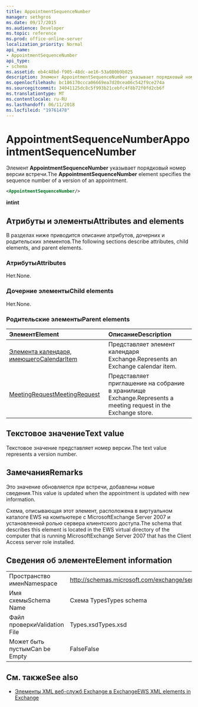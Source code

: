 ```yaml
---
title: AppointmentSequenceNumber
manager: sethgros
ms.date: 09/17/2015
ms.audience: Developer
ms.topic: reference
ms.prod: office-online-server
localization_priority: Normal
api_name:
- AppointmentSequenceNumber
api_type:
- schema
ms.assetid: eb4c48bd-f905-48dc-ae16-53a080b9b025
description: Элемент AppointmentSequenceNumber указывает порядковый номер версии встречи.
ms.openlocfilehash: bc186170ccca06669ea7d20cea06c542f9ce274a
ms.sourcegitcommit: 34041125dc8c5f993b21cebfc4f8b72f0fd2cb6f
ms.translationtype: MT
ms.contentlocale: ru-RU
ms.lasthandoff: 06/11/2018
ms.locfileid: "19761478"
---
```

# <a name="appointmentsequencenumber"></a><span data-ttu-id="8a465-103">AppointmentSequenceNumber</span><span class="sxs-lookup"><span data-stu-id="8a465-103">AppointmentSequenceNumber</span></span>

<span data-ttu-id="8a465-104">Элемент **AppointmentSequenceNumber** указывает порядковый номер версии встречи.</span><span class="sxs-lookup"><span data-stu-id="8a465-104">The **AppointmentSequenceNumber** element specifies the sequence number of a version of an appointment.</span></span> 
  
```xml
<AppointmentSequenceNumber/>
```

 <span data-ttu-id="8a465-105">**int**</span><span class="sxs-lookup"><span data-stu-id="8a465-105">**int**</span></span>
## <a name="attributes-and-elements"></a><span data-ttu-id="8a465-106">Атрибуты и элементы</span><span class="sxs-lookup"><span data-stu-id="8a465-106">Attributes and elements</span></span>

<span data-ttu-id="8a465-107">В разделах ниже приводится описание атрибутов, дочерних и родительских элементов.</span><span class="sxs-lookup"><span data-stu-id="8a465-107">The following sections describe attributes, child elements, and parent elements.</span></span>
  
### <a name="attributes"></a><span data-ttu-id="8a465-108">Атрибуты</span><span class="sxs-lookup"><span data-stu-id="8a465-108">Attributes</span></span>

<span data-ttu-id="8a465-109">Нет.</span><span class="sxs-lookup"><span data-stu-id="8a465-109">None.</span></span>
  
### <a name="child-elements"></a><span data-ttu-id="8a465-110">Дочерние элементы</span><span class="sxs-lookup"><span data-stu-id="8a465-110">Child elements</span></span>

<span data-ttu-id="8a465-111">Нет.</span><span class="sxs-lookup"><span data-stu-id="8a465-111">None.</span></span>
  
### <a name="parent-elements"></a><span data-ttu-id="8a465-112">Родительские элементы</span><span class="sxs-lookup"><span data-stu-id="8a465-112">Parent elements</span></span>

|<span data-ttu-id="8a465-113">**Элемент**</span><span class="sxs-lookup"><span data-stu-id="8a465-113">**Element**</span></span>|<span data-ttu-id="8a465-114">**Описание**</span><span class="sxs-lookup"><span data-stu-id="8a465-114">**Description**</span></span>|
|:-----|:-----|
|[<span data-ttu-id="8a465-115">Элемента календаря, имеющего</span><span class="sxs-lookup"><span data-stu-id="8a465-115">CalendarItem</span></span>](calendaritem.md) <br/> |<span data-ttu-id="8a465-116">Представляет элемент календаря Exchange.</span><span class="sxs-lookup"><span data-stu-id="8a465-116">Represents an Exchange calendar item.</span></span>  <br/> |
|[<span data-ttu-id="8a465-117">MeetingRequest</span><span class="sxs-lookup"><span data-stu-id="8a465-117">MeetingRequest</span></span>](meetingrequest.md) <br/> |<span data-ttu-id="8a465-118">Представляет приглашение на собрание в хранилище Exchange.</span><span class="sxs-lookup"><span data-stu-id="8a465-118">Represents a meeting request in the Exchange store.</span></span>  <br/> |
   
## <a name="text-value"></a><span data-ttu-id="8a465-119">Текстовое значение</span><span class="sxs-lookup"><span data-stu-id="8a465-119">Text value</span></span>

<span data-ttu-id="8a465-120">Текстовое значение представляет номер версии.</span><span class="sxs-lookup"><span data-stu-id="8a465-120">The text value represents a version number.</span></span>
  
## <a name="remarks"></a><span data-ttu-id="8a465-121">Замечания</span><span class="sxs-lookup"><span data-stu-id="8a465-121">Remarks</span></span>

<span data-ttu-id="8a465-122">Это значение обновляется при встречи, добавлены новые сведения.</span><span class="sxs-lookup"><span data-stu-id="8a465-122">This value is updated when the appointment is updated with new information.</span></span> 
  
<span data-ttu-id="8a465-123">Схема, описывающая этот элемент, расположена в виртуальном каталоге EWS на компьютере с MicrosoftExchange Server 2007 и установленной ролью сервера клиентского доступа.</span><span class="sxs-lookup"><span data-stu-id="8a465-123">The schema that describes this element is located in the EWS virtual directory of the computer that is running MicrosoftExchange Server 2007 that has the Client Access server role installed.</span></span>
  
## <a name="element-information"></a><span data-ttu-id="8a465-124">Сведения об элементе</span><span class="sxs-lookup"><span data-stu-id="8a465-124">Element information</span></span>

|||
|:-----|:-----|
|<span data-ttu-id="8a465-125">Пространство имен</span><span class="sxs-lookup"><span data-stu-id="8a465-125">Namespace</span></span>  <br/> |http://schemas.microsoft.com/exchange/services/2006/types  <br/> |
|<span data-ttu-id="8a465-126">Имя схемы</span><span class="sxs-lookup"><span data-stu-id="8a465-126">Schema Name</span></span>  <br/> |<span data-ttu-id="8a465-127">Схема Types</span><span class="sxs-lookup"><span data-stu-id="8a465-127">Types schema</span></span>  <br/> |
|<span data-ttu-id="8a465-128">Файл проверки</span><span class="sxs-lookup"><span data-stu-id="8a465-128">Validation File</span></span>  <br/> |<span data-ttu-id="8a465-129">Types.xsd</span><span class="sxs-lookup"><span data-stu-id="8a465-129">Types.xsd</span></span>  <br/> |
|<span data-ttu-id="8a465-130">Может быть пустым</span><span class="sxs-lookup"><span data-stu-id="8a465-130">Can be Empty</span></span>  <br/> |<span data-ttu-id="8a465-131">False</span><span class="sxs-lookup"><span data-stu-id="8a465-131">False</span></span>  <br/> |
   
## <a name="see-also"></a><span data-ttu-id="8a465-132">См. также</span><span class="sxs-lookup"><span data-stu-id="8a465-132">See also</span></span>

- [<span data-ttu-id="8a465-133">Элементы XML веб-служб Exchange в Exchange</span><span class="sxs-lookup"><span data-stu-id="8a465-133">EWS XML elements in Exchange</span></span>](ews-xml-elements-in-exchange.md)


